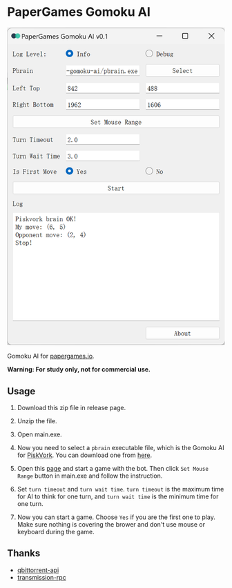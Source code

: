 # PaperGames Gomoku AI

![](image/window.png)

Gomoku AI for [papergames.io](https://papergames.io/).

**Warning: For study only, not for commercial use.**

## Usage

1. Download this zip file in release page.

2. Unzip the file.

3. Open main.exe.

4. Now you need to select a `pbrain` executable file, which is the Gomoku AI for [PiskVork](https://gomocup.org/download-gomocup-manager/). You can download one from [here](https://gomocup.org/download-gomoku-ai/).

5. Open this [page](https://papergames.io/en/gomoku) and start a game with the bot. Then click `Set Mouse Range` button in main.exe and follow the instruction.

6. Set `turn timeout` and `turn wait time`. `turn timeout` is the maximum time for AI to think for one turn, and `turn wait time` is the minimum time for one turn.

7. Now you can start a game. Choose `Yes` if you are the first one to play. Make sure nothing is covering the brower and don't use mouse or keyboard during the game.

## Thanks

+ [qbittorrent-api](https://github.com/rmartin16/qbittorrent-api)
+ [transmission-rpc](https://github.com/trim21/transmission-rpc)